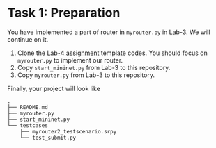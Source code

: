 # Task 1: Preparation

You have implemented a part of router in `myrouter.py` in Lab-3. We will continue on it.

1. Clone the [Lab-4 assignment](https://classroom.github.com/a/pFaSMI1U) template codes. You should focus on `myrouter.py` to implement our router.
2. Copy `start_mininet.py` from Lab-3 to this repository.
3. Copy `myrouter.py` from Lab-3 to this repository.

Finally, your project will look like

```text
.
├── README.md
├── myrouter.py
├── start_mininet.py
└── testcases
    ├── myrouter2_testscenario.srpy
    └── test_submit.py
```

